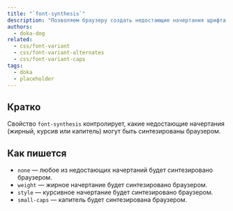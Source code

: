 ```yaml
---
title: "`font-synthesis`"
description: "Позволяем браузеру создать недостающие начертания шрифта."
authors:
  - doka-dog
related:
  - css/font-variant
  - css/font-variant-alternates
  - css/font-variant-caps
tags:
  - doka
  - placeholder
---
```


## Кратко

Свойство `font-synthesis` контролирует, какие недостающие начертания (жирный, курсив или капитель) могут быть синтезированы браузером.

## Как пишется

- `none` — любое из недостающих начертаний будет синтезировано браузером.
- `weight` — жирное начертание будет синтезировано браузером.
- `style` — курсивное начертание будет синтезировано браузером.
- `small-caps` — капитель будет синтезирована браузером.
